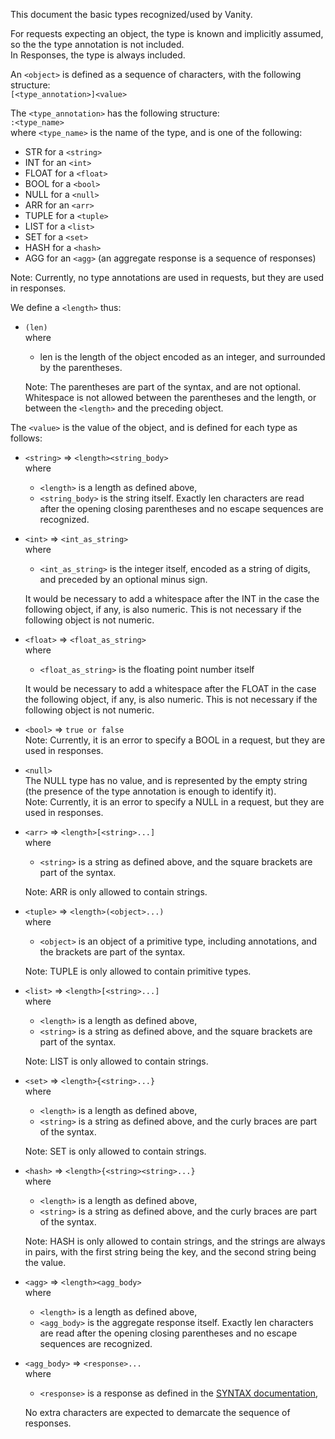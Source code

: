This document the basic types recognized/used by Vanity.

For requests expecting an object, the type is known and implicitly assumed, so the the type annotation is not included.  
In Responses, the type is always included.

An `<object>` is defined as a sequence of characters, with the following structure:  
`[<type_annotation>]<value>`

The `<type_annotation>` has the following structure:  
`:<type_name>`  
where `<type_name>` is the name of the type, and is one of the following:
- STR for a `<string>`
- INT for an `<int>`
- FLOAT for a `<float>`
- BOOL for a `<bool>`
- NULL for a `<null>`
- ARR for an `<arr>`
- TUPLE for a `<tuple>`
- LIST for a `<list>`
- SET for a `<set>`
- HASH for a `<hash>`
- AGG for an `<agg>` (an aggregate response is a sequence of responses)

Note: Currently, no type annotations are used in requests, but they are used in responses.

We define a `<length>` thus:
 - `(len)`  
    where  
    - len is the length of the object encoded as an integer, and surrounded by the parentheses.
    
    Note: The parentheses are part of the syntax, and are not optional.
    Whitespace is not allowed between the parentheses and the length, or between the `<length>` and the preceding object.

The `<value>` is the value of the object, and is defined for each type as follows:
- `<string>` => `<length><string_body>`  
    where  
    - `<length>` is a length as defined above,  
    - `<string_body>` is the string itself. Exactly len characters are read after the opening closing parentheses and no escape sequences are recognized.

- `<int>` => `<int_as_string>`  
    where  
    - `<int_as_string>` is the integer itself, encoded as a string of digits, and preceded by an optional minus sign.  
    
    It would be necessary to add a whitespace after the INT in the case the following object, if any, is also numeric. This is not necessary if the following object is not numeric.

- `<float>` => `<float_as_string>`  
    where  
    - `<float_as_string>` is the floating point number itself
    
    It would be necessary to add a whitespace after the FLOAT in the case the following object, if any, is also numeric. This is not necessary if the following object is not numeric.

- `<bool>` => `true or false`  
    Note: Currently, it is an error to specify a BOOL in a request, but they are used in responses.

- `<null>`  
    The NULL type has no value, and is represented by the empty string (the presence of the type annotation is enough to identify it).  
    Note: Currently, it is an error to specify a NULL in a request, but they are used in responses.

- `<arr>` => `<length>[<string>...]`  
    where  
    - `<string>` is a string as defined above, and the square brackets are part of the syntax.  

    Note: ARR is only allowed to contain strings.

- `<tuple>` => `<length>(<object>...)`  
    where
    - `<object>` is an object of a primitive type, including annotations, and the brackets are part of the syntax.

    Note: TUPLE is only allowed to contain primitive types.

- `<list>` => `<length>[<string>...]`  
    where  
    - `<length>` is a length as defined above,
    - `<string>` is a string as defined above, and the square brackets are part of the syntax.  
    
    Note: LIST is only allowed to contain strings.

- `<set>` => `<length>{<string>...}`  
    where  
    - `<length>` is a length as defined above,
    - `<string>` is a string as defined above, and the curly braces are part of the syntax.

    Note: SET is only allowed to contain strings.

- `<hash>` => `<length>{<string><string>...}`  
    where  
    - `<length>` is a length as defined above,
    - `<string>` is a string as defined above, and the curly braces are part of the syntax.

    Note: HASH is only allowed to contain strings, and the strings are always in pairs, with the first string being the key, and the second string being the value.

- `<agg>` => `<length><agg_body>`  
    where  
    - `<length>` is a length as defined above,
    - `<agg_body>` is the aggregate response itself. Exactly len characters are read after the opening closing parentheses and no escape sequences are recognized.

- `<agg_body>` => `<response>...`  
    where  
    - `<response>` is a response as defined in the [SYNTAX documentation](SYNTAX.md),

    No extra characters are expected to demarcate the sequence of responses.